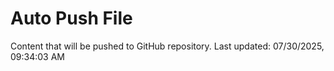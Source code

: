 # Auto Push File

Content that will be pushed to GitHub repository.
Last updated: 07/30/2025, 09:34:03 AM